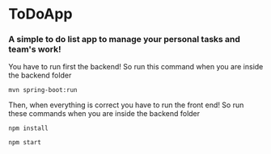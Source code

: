 # ToDoApp

### A simple to do list app to manage your personal tasks and team's work!

You have to run first the backend! So run this command when you are inside the backend folder

`mvn spring-boot:run`


Then, when everything is correct you have to run the front end! So run these commands when you are inside the backend folder

`npm install`

`npm start`